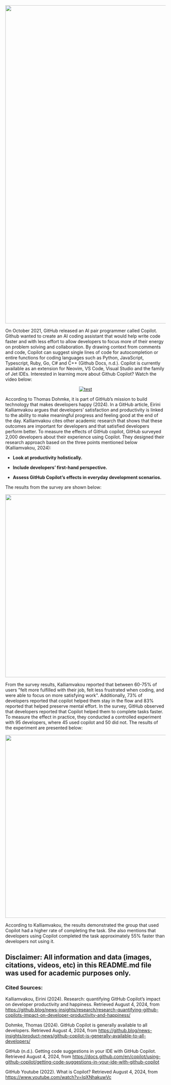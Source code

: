 <div align="center">
  <img src="https://github.blog/wp-content/uploads/2022/06/Copilot.jpeg?resize=1200%2C630" width="1000">
</div>

On October 2021, GitHub released an AI pair programmer called Copilot. Github wanted to create an AI coding assistant that would help write code faster and with less effort to allow developers to focus more of their energy on problem solving and collaboration. By drawing context from comments and code, Copilot can suggest single lines of code for autocompletion or entire functions for coding languages such as Python, JavaScript, Typescript, Ruby, Go, C# and C++ (Github Docs, n.d.). Copilot is currently available as an extension for Neovim, VS Code, Visual Studio and the family of Jet IDEs. Interested in learning more about Github Copilot? Watch the video below:

<!DOCTYPE html>
<html>
<body>
    
<div align="center">
<a href="https://www.youtube.com/watch?v=IqXNhakuwVc" target="_blank">
<img src="https://img.youtube.com/vi/IqXNhakuwVc/0.jpg" alt='test'>
</a>
</div>

</body>
</html>

According to Thomas Dohmke, it is part of GitHub’s mission to build technology that makes developers happy (2024). In a GitHub article, Eirini Kalliamvakou argues that developers’ satisfaction and productivity is linked to the ability to make meaningful progress and feeling good at the end of the day. Kalliamvakou cites other academic research that shows that these outcomes are important for developers and that satisfied developers perform better.
To measure the effects of GitHub copilot, GitHub surveyed 2,000 developers about their experience using Copilot. They designed their research approach based on the three points mentioned below (Kalliamvakou, 2024): 


- <b>Look at productivity holistically.</b>

- <b>Include developers’ first-hand perspective.</b>

- <b>Assess GitHub Copilot’s effects in everyday development scenarios.</b>


The results from the survey are shown below:

<div align="center">
  <img src="https://github.blog/wp-content/uploads/2022/09/copilot1.png?resize=1024%2C1024" width="575">
</div>

From the survey results, Kalliamvakou reported that between 60-75% of users "felt more fulfilled with their job, felt less frustrated when coding, and were able to focus on more satisfying work". Additionally, 73% of developers reported that copilot helped them stay in the flow and 83% reported that helped preserve mental effort. 
In the survey, GitHub observed that developers reported that Copilot helped them to complete tasks faster. To measure the effect in practice, they conducted a controlled experiment with 95 developers, where 45 used copilot and 50 did not. The results of the experiment are presented below:
 
<div align="center">
  <img src="https://github.blog/wp-content/uploads/2022/09/copitlot2.png?resize=1024%2C870" width="575">
</div>
                                                                                                      
According to Kalliamvakou, the results demonstrated the group that used Copilot had a higher rate of completing the task. She also mentions that developers using Copilot completed the task approximately 55% faster than developers not using it.

## Disclaimer: All information and data (images, citations, videos, etc) in this README.md file was used for academic purposes only. 

### **Cited Sources:**

Kalliamvakou, Eirini (2024). Research: quantifying GitHub Copilot’s impact on developer productivity and happiness. Retrieved August 4, 2024, from https://github.blog/news-insights/research/research-quantifying-github-copilots-impact-on-developer-productivity-and-happiness/

Dohmke, Thomas (2024). GitHub Copilot is generally available to all developers. Retrieved August 4, 2024, from https://github.blog/news-insights/product-news/github-copilot-is-generally-available-to-all-developers/

GitHub (n.d.). Getting code suggestions in your IDE with GitHub Copilot. Retrieved August 4, 2024, from https://docs.github.com/en/copilot/using-github-copilot/getting-code-suggestions-in-your-ide-with-github-copilot

GitHub Youtube (2022). What is Copilot? Retrieved August 4, 2024, from https://www.youtube.com/watch?v=IqXNhakuwVc
